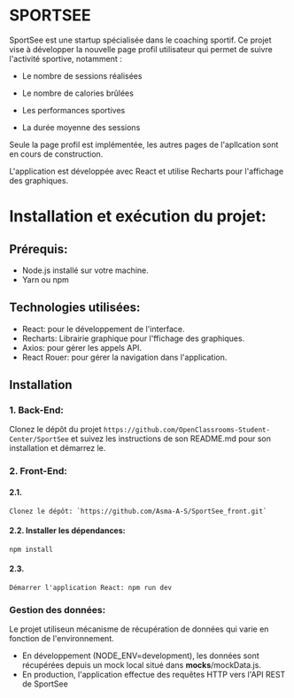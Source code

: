 # SPORTSEE

SportSee est une startup spécialisée dans le coaching sportif. Ce projet vise à développer la nouvelle page profil utilisateur qui permet de suivre l'activité sportive, notamment :

-   Le nombre de sessions réalisées

-   Le nombre de calories brûlées

-   Les performances sportives

-   La durée moyenne des sessions

Seule la page profil est implémentée, les autres pages de l'apllcation sont en cours de construction.

L'application est développée avec React et utilise Recharts pour l'affichage des graphiques.

# Installation et exécution du projet:

## Prérequis:

-   Node.js installé sur votre machine.
-   Yarn ou npm

## Technologies utilisées:

-   React: pour le développement de l'interface.
-   Recharts: Librairie graphique pour l'ffichage des graphiques.
-   Axios: pour gérer les appels API.
-   React Rouer: pour gérer la navigation dans l'application.

## Installation

### 1. Back-End:

Clonez le dépôt du projet `https://github.com/OpenClassrooms-Student-Center/SportSee` et suivez les instructions de son README.md pour son installation et démarrez le.

### 2. Front-End:

#### 2.1.

    Clonez le dépôt: `https://github.com/Asma-A-S/SportSee_front.git`

#### 2.2. Installer les dépendances:

    npm install

#### 2.3.

    Démarrer l'application React: npm run dev

### Gestion des données:

Le projet utiliseun mécanisme de récupération de données qui varie en fonction de l'environnement.

-   En développement (NODE_ENV=development), les données sont récupérées depuis un mock local situé dans **mocks**/mockData.js.
-   En production, l'application effectue des requêtes HTTP vers l'API REST de SportSee
